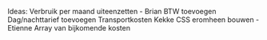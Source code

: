 Ideas:
Verbruik per maand uiteenzetten - Brian
BTW toevoegen
Dag/nachttarief toevoegen
Transportkosten
Kekke CSS eromheen bouwen - Etienne
Array van bijkomende kosten

